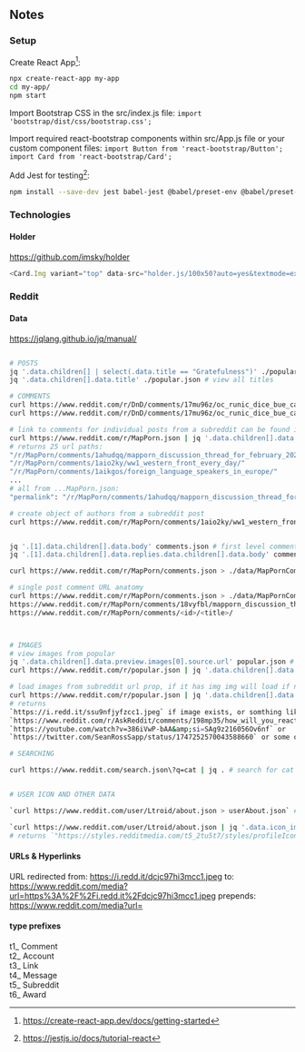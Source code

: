 ## Notes

### Setup

Create React App[^1]:
```sh
npx create-react-app my-app
cd my-app/
npm start
```

Import Bootstrap CSS in the src/index.js file:
`import 'bootstrap/dist/css/bootstrap.css';`

Import required react-bootstrap components within src/App.js file or your custom component files:
`import Button from 'react-bootstrap/Button';`
`import Card from 'react-bootstrap/Card';`

Add Jest for testing[^4]:
```sh
npm install --save-dev jest babel-jest @babel/preset-env @babel/preset-react react-test-renderer
```



### Technologies


#### Holder

https://github.com/imsky/holder

```js
<Card.Img variant="top" data-src="holder.js/100x50?auto=yes&textmode=exact&theme=industrial" />
```


### Reddit

#### Data

https://jqlang.github.io/jq/manual/  
```sh

# POSTS
jq '.data.children[] | select(.data.title == "Gratefulness")' ./popular.json # select post by title
jq '.data.children[].data.title' ./popular.json # view all titles

# COMMENTS
curl https://www.reddit.com/r/DnD/comments/17mu96z/oc_runic_dice_bue_cats_eye_dice_set_and_box.json | jq . > comments.json # single post comments
curl https://www.reddit.com/r/DnD/comments/17mu96z/oc_runic_dice_bue_cats_eye_dice_set_and_box.json | jq '.[1].data.children[].data.body'

# link to comments for individual posts from a subreddit can be found in the `permalink` property of a subreddits' json file
curl https://www.reddit.com/r/MapPorn.json | jq '.data.children[].data.permalink'
# returns 25 url paths: 
"/r/MapPorn/comments/1ahudqq/mapporn_discussion_thread_for_february_2024/"
"/r/MapPorn/comments/1aio2ky/ww1_western_front_every_day/"
"/r/MapPorn/comments/1aikgos/foreign_language_speakers_in_europe/"
...
# all from ...MapPorn.json: 
"permalink": "/r/MapPorn/comments/1ahudqq/mapporn_discussion_thread_for_february_2024/",

# create object of authors from a subreddit post
curl https://www.reddit.com/r/MapPorn/comments/1aio2ky/ww1_western_front_every_day.json | jq '[.[].data.children[].data.author | tostring] | [.,.] | .[0] as $keys | .[1] as $values | reduce range(0; $keys|length) as $i ({}; . + {($keys[$i]): $values[$i]})'


jq '.[1].data.children[].data.body' comments.json # first level comments
jq '.[1].data.children[].data.replies.data.children[].data.body' comments.json # second level comments

curl https://www.reddit.com/r/MapPorn/comments.json > ./data/MapPornCommentsListing.json # listing of subreddit comments

# single post comment URL anatomy
curl https://www.reddit.com/r/MapPorn/comments.json > ./data/MapPornCommentsListing.json
https://www.reddit.com/r/MapPorn/comments/18vyfbl/mapporn_discussion_thread_for_january_2024/
https://www.reddit.com/r/MapPorn/comments/<id>/<title>/



# IMAGES
# view images from popular
jq '.data.children[].data.preview.images[0].source.url' popular.json # images don't load in browser (CORS)
curl https://www.reddit.com/r/popular.json | jq '.data.children[].data.preview.images[0].source.url' # images don't load in browser (CORS)

# load images from subreddit url prop, if it has img img will load if not nothing loads
curl https://www.reddit.com/r/popular.json | jq '.data.children[].data.url'
# returns 
`https://i.redd.it/ssu9nfjyfzcc1.jpeg` if image exists, or somthing like: 
`https://www.reddit.com/r/AskReddit/comments/198mp35/how_will_you_react_if_joe_biden_becomes_president/` or 
`https://youtube.com/watch?v=386iVwP-bAA&amp;si=SAg9z216056Ov6nf` or
`https://twitter.com/SeanRossSapp/status/1747252570043588660` or some other non-image url

# SEARCHING

curl https://www.reddit.com/search.json\?q=cat | jq . # search for cat and return JSON


# USER ICON AND OTHER DATA

`curl https://www.reddit.com/user/Ltroid/about.json > userAbout.json` # locally stored user data

`curl https://www.reddit.com/user/Ltroid/about.json | jq '.data.icon_img'`
# returns `"https://styles.redditmedia.com/t5_2tu5t7/styles/profileIcon_snoobf84d9a3-2cea-42e8-972a-135e78ff10ff-headshot-f.png?width=256&amp;height=256&amp;crop=256:256,smart&amp;s=3ddc4418d0cbf20c8b6ed9b615506117ac15f7f3"`
```

#### URLs & Hyperlinks


URL redirected from: https://i.redd.it/dcjc97hi3mcc1.jpeg
to: https://www.reddit.com/media?url=https%3A%2F%2Fi.redd.it%2Fdcjc97hi3mcc1.jpeg
prepends: https://www.reddit.com/media?url=

#### type prefixes

t1_	Comment  
t2_	Account  
t3_	Link  
t4_	Message  
t5_	Subreddit  
t6_	Award  





[^1]: https://create-react-app.dev/docs/getting-started
[^2]: https://reactstrap.github.io/?path=/story/home-installation--page
[^4]: https://jestjs.io/docs/tutorial-react